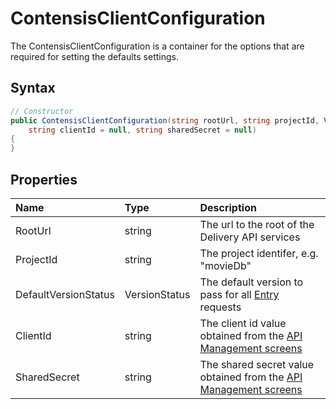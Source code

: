 # ContensisClientConfiguration

The ContensisClientConfiguration is a container for the options that are required for setting the defaults settings.

## Syntax

```cs
// Constructor
public ContensisClientConfiguration(string rootUrl, string projectId, VersionStatus defaultVersionStatus = VersionStatus.Published,
    string clientId = null, string sharedSecret = null)
{
}

```

## Properties

| Name | Type | Description |
| :--- | :--- | :---------- |
| RootUrl | string | The url to the root of the Delivery API services |
| ProjectId | string | The project identifer, e.g. "movieDb" |
| DefaultVersionStatus | VersionStatus | The default version to pass for all [Entry](/model/entry.md) requests |
| ClientId | string | The client id value obtained from the [API Management screens](https://contensis.github.io/docs/api-keys/) |
| SharedSecret | string | The shared secret value obtained from the [API Management screens](https://contensis.github.io/docs/api-keys/) |